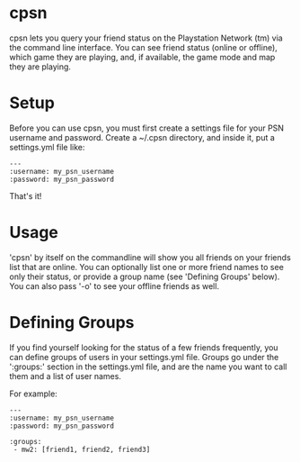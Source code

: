 cpsn
====

cpsn lets you query your friend status on the Playstation Network (tm) via the
command line interface. You can see friend status (online or offline), which
game they are playing, and, if available, the game mode and map they are
playing.

Setup
=====

Before you can use cpsn, you must first create a settings file for your PSN
username and password.  Create a ~/.cpsn directory, and inside it, put a settings.yml file like:

    ---
    :username: my_psn_username
    :password: my_psn_password

That's it!

Usage
=====

'cpsn' by itself on the commandline will show you all friends on your friends
list that are online. You can optionally list one or more friend names to see
only their status, or provide a group name (see 'Defining Groups' below). You
can also pass '-o' to see your offline friends as well.

Defining Groups
===============

If you find yourself looking for the status of a few friends frequently, you can define groups of users in your settings.yml file. Groups go under the ':groups:' section in the settings.yml file, and are the name you want to call them and a list of user names.

For example:
    
    ---
    :username: my_psn_username
    :password: my_psn_password

    :groups:
     - mw2: [friend1, friend2, friend3]
    
